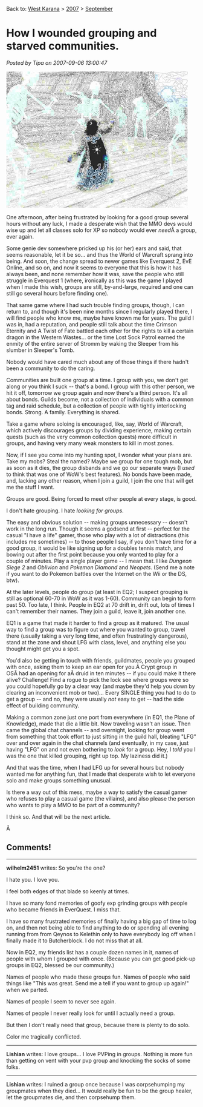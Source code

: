 Back to: [West Karana](/posts/westkarana.md) > [2007](/posts/2007/westkarana.md) > [September](./westkarana.md)
# How I wounded grouping and starved communities.

*Posted by Tipa on 2007-09-06 13:00:47*

![dinaboat.jpg](../../../uploads/2007/09/dinaboat.jpg)


One afternoon, after being frustrated by looking for a good group several hours without any luck, I made a desperate wish that the MMO devs would wise up and let all classes solo for XP so nobody would ever *need*Â a group, ever again.

Some genie dev somewhere pricked up his (or her) ears and said, that seems reasonable, let it be so... and thus the World of Warcraft sprang into being. And soon, the change spread to newer games like Everquest 2, EvE Online, and so on, and now it seems to everyone that this is how it has always been, and none remember how it was, save the people who still struggle in Everquest 1 (where, ironically as this was the game I played when I made this wish, groups are still, by-and-large, required and one can still go several hours before finding one).

That same game where I had such trouble finding groups, though, I can return to, and though it's been nine months since I regularly played there, I will find people who know me, maybe have known me for years. The guild I was in, had a reputation, and people still talk about the time Crimson Eternity and A Twist of Fate battled each other for the rights to kill a certain dragon in the Western Wastes... or the time Lost Sock Patrol earned the enmity of the entire server of Stromm by waking the Sleeper from his slumber in Sleeper's Tomb.

Nobody would have cared much about any of those things if there hadn't been a community to do the caring.

Communities are built one group at a time. I group with you, we don't get along or you think I suck -- that's a bond. I group with this other person, we hit it off, tomorrow we group again and now there's a third person. It's all about bonds. Guilds become, not a collection of individuals with a common tag and raid schedule, but a collection of people with tightly interlocking bonds. Strong. A family. Everything is shared.

Take a game where soloing is encouraged, like, say, World of Warcraft, which actively discourages groups by dividing experience, making certain quests (such as the very common collection quests) more difficult in groups, and having very many weak monsters to kill in most zones.

Now, if I see you come into my hunting spot, I wonder what your plans are. Take my mobs? Steal the named? Maybe we group for one tough mob, but as soon as it dies, the group disbands and we go our separate ways (I *used* to think that was one of WoW's best features). No bonds have been made, and, lacking any other reason, when I join a guild, I join the one that will get me the stuff I want.

Groups are good. Being forced to meet other people at every stage, is good.

I don't hate grouping. I hate *looking for groups*.

The easy and obvious solution -- making groups unnecessary -- doesn't work in the long run. Though it seems a godsend at first -- perfect for the casual "I have a life" gamer, those who play with a lot of distractions (this includes me sometimes) -- to those people I say, if you don't have time for a good group, it would be like signing up for a doubles tennis match, and bowing out after the first point because you only wanted to play for a couple of minutes. Play a single player game -- I mean that. I like *Dungeon Siege 2* and *Oblivion* and *Pokemon Diamond* and *Neopets*. (Send me a note if you want to do Pokemon battles over the Internet on the Wii or the DS, btw).

At the later levels, people do group (at least in EQ2; I suspect grouping is still as optional 60-70 in WoW as it was 1-60). Community can begin to form past 50. Too late, I think. People in EQ2 at 70 drift in, drift out, lots of times I can't remember their names. They join a guild, leave it, join another one.

EQ1 is a game that made it harder to find a group as it matured. The usual way to find a group was to figure out where you wanted to group, travel there (usually taking a very long time, and often frustratingly dangerous), stand at the zone and shout LFG with class, level, and anything else you thought might get you a spot.

You'd also be getting in touch with friends, guildmates, people you grouped with once, asking them to keep an ear open for you.Â Crypt group in OSÂ had an opening for aÂ druid in ten minutes -- if you could make it there alive? Challenge! Find a rogue to pick the lock see where groups were so you could hopefully go by a clear way (and maybe they'd help you down by clearing an inconvenient mob or two)... Every SINGLE thing you had to do to get a group -- and no, they were usually *not* easy to get -- had the side effect of building community.

Making a common zone just one port from everywhere (in EQ1, the Plane of Knowledge), made that die a little bit. Now traveling wasn't an issue. Then came the global chat channels -- and overnight, looking for group went from something that took effort to just sitting in the guild hall, bleating "LFG" over and over again in the chat channels (and eventually, in my case, just having "LFG" on and not even bothering to *look* for a group. Hey, I *told* you I was the one that killed grouping, right up top. My laziness did it.)

And that was the time, when I had LFG up for several hours but nobody wanted me for anything fun, that I made that desperate wish to let everyone solo and make groups something unusual.

Is there a way out of this mess, maybe a way to satisfy the casual gamer who refuses to play a casual game (the villains), and also please the person who wants to play a MMO to be part of a community?

I think so. And that will be the next article.

Â 
## Comments!

---

**wilhelm2451** writes: So you're the one?

I hate you. I love you.

I feel both edges of that blade so keenly at times.

I have so many fond memories of goofy exp grinding groups with people who became friends in EverQuest. I miss that.

I have so many frustrated memories of finally having a big gap of time to log on, and then not being able to find anything to do or spending all evening running from from Qeynos to Kelethin only to have everybody log off when I finally made it to Butcherblock. I do not miss that at all.

Now in EQ2, my friends list has a couple dozen names in it, names of people with whom I grouped with once. (Because you can get good pick-up groups in EQ2, blessed be our community.) 

Names of people who made these groups fun. Names of people who said things like "This was great. Send me a tell if you want to group up again!" when we parted.

Names of people I seem to never see again.

Names of people I never really look for until I actually need a group.

But then I don't really need that group, because there is plenty to do solo.

Color me tragically conflicted.

---

**Lishian** writes: I love groups... I love PVPing in groups. Nothing is more fun than getting on vent with your pvp group and knocking the socks of some folks.

---

**Lishian** writes: I ruined a group once because I was corpsehumping my groupmates when they died... It would really be fun to be the group healer, let the groupmates die, and then corpsehump them.

